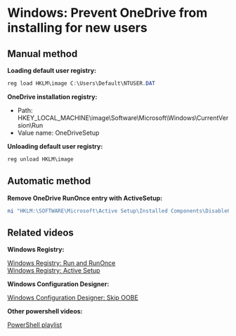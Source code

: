# Windows: Prevent OneDrive from installing for new users

## Manual method

<b>Loading default user registry:</b>

```powershell
reg load HKLM\image C:\Users\Default\NTUSER.DAT
```

<b>OneDrive installation registry:</b>

* Path: HKEY_LOCAL_MACHINE\image\Software\Microsoft\Windows\CurrentVersion\Run
* Value name: OneDriveSetup

<b>Unloading default user registry:</b>

```powershell
reg unload HKLM\image
```

## Automatic method

<b>Remove OneDrive RunOnce entry with ActiveSetup:</b>

```powershell
ni "HKLM:\SOFTWARE\Microsoft\Active Setup\Installed Components\DisableOneDrive" | New-ItemProperty -Name "StubPath" -Value 'REG DELETE "HKCU\Software\Microsoft\Windows\CurrentVersion\Run" /v OneDriveSetup /f'
```

## Related videos

<b>Windows Registry:</b>

[Windows Registry: Run and RunOnce](https://youtu.be/zgFzCq5uEPw) <br />
[Windows Registry: Active Setup](https://youtu.be/HrVJ7wdvfmo)

<b>Windows Configuration Designer:</b>

[Windows Configuration Designer: Skip OOBE]()

<b>Other powershell videos:</b>

[PowerShell playlist](https://www.youtube.com/playlist?list=PLVncjTDMNQ4RDyVzbV0_kpXCScTMgUw_A)